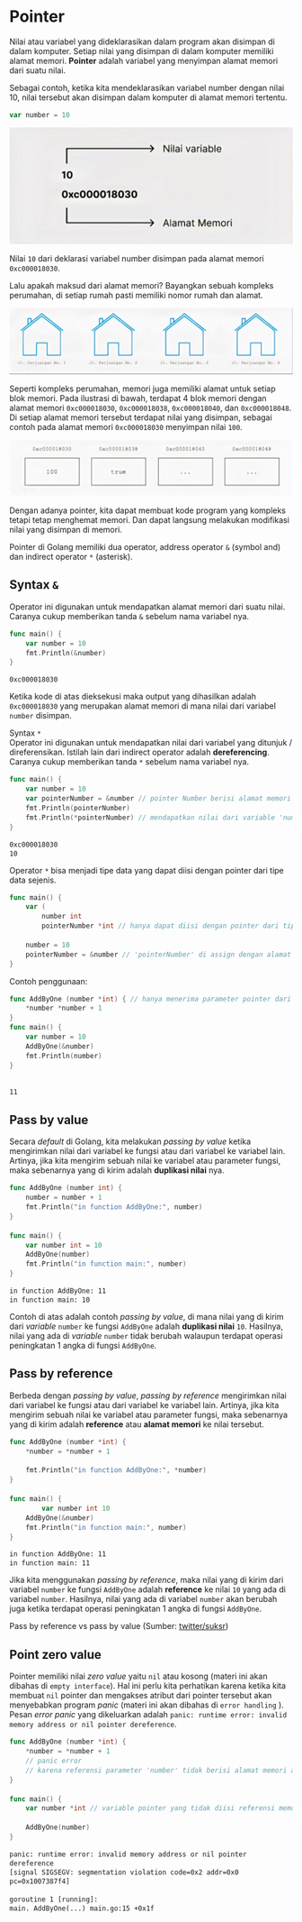 #  Pointer  
Nilai atau variabel yang dideklarasikan dalam program akan disimpan di dalam komputer. Setiap nilai yang disimpan di dalam komputer memiliki alamat memori. **Pointer** adalah variabel yang menyimpan alamat memori dari suatu nilai.

Sebagai contoh, ketika kita mendeklarasikan variabel number dengan nilai 10, nilai tersebut akan disimpan dalam komputer di alamat memori tertentu.  
```go
var number = 10  
```
![index](https://raw.githubusercontent.com/Ouroboros-Tech/modul-pembelajaran/Dasar-golang/image/alamat%20memori.jpg)

Nilai `10` dari deklarasi variabel number disimpan pada alamat memori `0xc000018030`.  

Lalu apakah maksud dari alamat memori? Bayangkan sebuah kompleks perumahan, di setiap rumah pasti memiliki nomor rumah dan alamat.  

![index](https://raw.githubusercontent.com/Ouroboros-Tech/modul-pembelajaran/Dasar-golang/image/blok%20memori.jpg)

Seperti kompleks perumahan, memori juga memiliki alamat untuk setiap blok memori. Pada ilustrasi di bawah, terdapat 4 blok memori dengan alamat memori `0xc000018030`, `0xc000018038`, `0xc000018040`, dan `0xc000018048`. Di setiap alamat memori tersebut terdapat nilai yang disimpan, sebagai contoh pada alamat memori `0xc000018030` menyimpan nilai `100`.  

![index](https://raw.githubusercontent.com/Ouroboros-Tech/modul-pembelajaran/Dasar-golang/image/nilai%20memori.jpg)

Dengan adanya pointer, kita dapat membuat kode program yang kompleks tetapi tetap menghemat memori. Dan dapat langsung melakukan modifikasi nilai yang disimpan di memori. 

Pointer di Golang memiliki dua operator, address operator `&` (symbol and) dan indirect operator `*` (asterisk).  

## Syntax `&`  

Operator ini digunakan untuk mendapatkan alamat memori dari suatu nilai. Caranya cukup memberikan tanda `&` sebelum nama variabel nya.  
```go
func main() {  
	var number = 10  
	fmt.Println(&number)  
}  
```
```Output  
0xc000018030  
```

Ketika kode di atas dieksekusi maka output yang dihasilkan adalah `0xc000018030` yang merupakan alamat memori di mana nilai dari variabel `number` disimpan.  

Syntax `*`  
Operator ini digunakan untuk mendapatkan nilai dari variabel yang ditunjuk / direferensikan. Istilah lain dari indirect operator adalah **dereferencing**. Caranya cukup memberikan tanda `*` sebelum nama variabel nya.  
```go
func main() {
	var number = 10  
	var pointerNumber = &number // pointer Number berisi alamat memori dari variable 'number'  
	fmt.Println(pointerNumber)  
	fmt.Println(*pointerNumber) // mendapatkan nilai dari variable 'number'
}    
```
```Output
0xc000018030  
10  
```

Operator `*` bisa menjadi tipe data yang dapat diisi dengan pointer dari tipe data sejenis.  
```go
func main() {  
	var (  
		number int  
		pointerNumber *int // hanya dapat diisi dengan pointer dari tipe data 'int'   
		
	number = 10  
	pointerNumber = &number // 'pointerNumber' di assign dengan alamat memori dari 'number' bertipe dat  
}  
```

Contoh penggunaan:  
```go
func AddByOne (number *int) { // hanya menerima parameter pointer dari tipe data 'int'  
	*number *number + 1  
}  
func main() {  
	var number = 10  
	AddByOne(&number)  
	fmt.Println(number)  
}  
	
```
```Output
11  
```

## Pass by value  
Secara *default* di Golang, kita melakukan *passing by value* ketika mengirimkan nilai dari variabel ke fungsi atau dari variabel ke variabel lain. Artinya, jika kita mengirim sebuah nilai ke variabel atau parameter fungsi, maka sebenarnya yang di kirim adalah **duplikasi nilai** nya.  
```go
func AddByOne (number int) {  
	number = number + 1  
	fmt.Println("in function AddByOne:", number)  
}  
	
func main() {  
	var number int = 10  
	AddByOne(number)  
	fmt.Println("in function main:", number)  
}  
```
```Output
in function AddByOne: 11  
in function main: 10  
```
Contoh di atas adalah contoh *passing by value*, di mana nilai yang di kirim dari *variable* `number` ke fungsi `AddByOne` adalah **duplikasi nilai** `10`. Hasilnya, nilai yang ada di *variable* `number` tidak berubah walaupun terdapat operasi peningkatan 1 angka di fungsi `AddByOne`.  

## Pass by reference  
Berbeda dengan *passing by value*, *passing by reference* mengirimkan nilai dari variabel ke fungsi atau dari variabel ke variabel lain. Artinya, jika kita mengirim sebuah nilai ke variabel atau parameter fungsi, maka sebenarnya yang di kirim adalah **reference** atau **alamat memori** ke nilai tersebut.  
```go
func AddByOne (number *int) {  
	*number = *number + 1
	
	fmt.Println("in function AddByOne:", *number)  
}  

func main() {  
		var number int 10  
	AddByOne(&number)  
	fmt.Println("in function main:", number)  
}  
```
```Output
in function AddByOne: 11  
in function main: 11 
```
Jika kita menggunakan *passing by reference*, maka nilai yang di kirim dari variabel `number` ke fungsi `AddByOne` adalah **reference** ke nilai `10` yang ada di variabel `number`. Hasilnya, nilai yang ada di variabel `number` akan berubah juga ketika terdapat operasi peningkatan 1 angka di fungsi `AddByOne`. 

Pass by reference vs pass by value (Sumber:  [twitter/suksr](https://twitter.com/suksr/status/738130336270422017))

## Point zero value  
Pointer memiliki nilai *zero value* yaitu `nil` atau kosong (materi ini akan dibahas di `empty interface`). Hal ini perlu kita perhatikan karena ketika kita membuat `nil` pointer dan mengakses atribut dari pointer tersebut akan menyebabkan program *panic* (materi ini akan dibahas di `error handling` ). Pesan *error panic* yang dikeluarkan adalah `panic: runtime error: invalid memory address or nil pointer dereference`.  
```go
func AddByOne (number *int) {  
	*number = *number + 1  
	// panic error  
	// karena referensi parameter 'number' tidak berisi alamat memori apapun (nil)  
}  

func main() {  
	var number *int // variable pointer yang tidak diisi referensi memori, akan menghasilkan zero value  
	
	AddByOne(number)  
}  
```
```Output
panic: runtime error: invalid memory address or nil pointer dereference  
[signal SIGSEGV: segmentation violation code=0x2 addr=0x0 pc=0x1007387f4]  

goroutine 1 [running]:  
main. AddByOne(...) main.go:15 +0x1f
```
